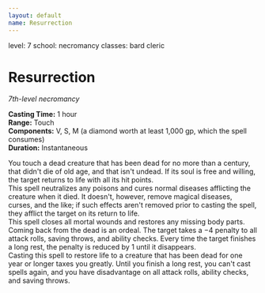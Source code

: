 ```yaml
---
layout: default
name: Resurrection
---
```

level: 7
school: necromancy
classes: bard
         cleric

# Resurrection 
_7th-level necromancy_ 

**Casting Time:** 1 hour    
**Range:** Touch    
**Components:** V, S, M (a diamond worth at least 1,000 gp, which the spell consumes)    
**Duration:** Instantaneous 

You touch a dead creature that has been dead for no more than a century, that didn't die of old age, and that isn't undead. If its soul is free and willing, the target returns to life with all its hit points.    
This spell neutralizes any poisons and cures normal diseases afflicting the creature when it died. It doesn't, however, remove magical diseases, curses, and the like; if such effects aren't removed prior to casting the spell, they afflict the target on its return to life.    
This spell closes all mortal wounds and restores any missing body parts.    
Coming back from the dead is an ordeal. The target takes a −4 penalty to all attack rolls, saving throws, and ability checks. Every time the target finishes a long rest, the penalty is reduced by 1 until it disappears.    
Casting this spell to restore life to a creature that has been dead for one year or longer taxes you greatly. Until you finish a long rest, you can't cast spells again, and you have disadvantage on all attack rolls, ability checks, and saving throws. 